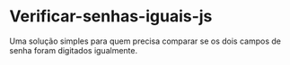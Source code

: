 # Verificar-senhas-iguais-js
Uma solução simples para quem precisa comparar se os dois campos de senha foram digitados igualmente.
